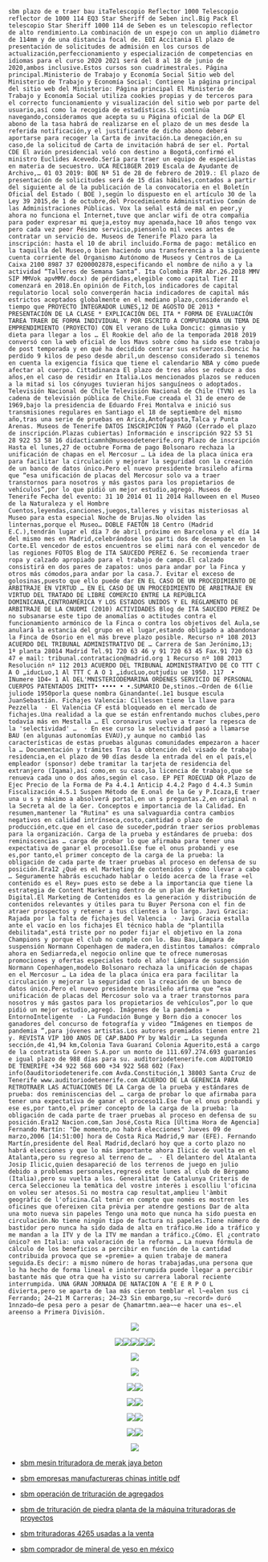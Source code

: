 
```
sbm plazo de e traer bau itaTelescopio Reflector 1000 Telescopio reflector de 1000 114 EQ3 Star Sheriff de Seben incl.Big Pack El telescopio Star Sheriff 1000 114 de Seben es un telescopio reflector de alto rendimiento.La combinación de un espejo con un amplio diámetro de 114mm y de una distancia focal de. EOI Accitania El plazo de presentación de solicitudes de admisión en los cursos de actualización,perfeccionamiento y especialización de competencias en idiomas para el curso 2020 2021 será del 8 al 18 de junio de 2020,ambos inclusive.Estos cursos son cuadrimestrales. Página principal.Ministerio de Trabajo y Economía Social Sitio web del Ministerio de Trabajo y Economía Social: Contiene la página principal del sitio web del Ministerio: Página principal El Ministerio de Trabajo y Economía Social utiliza cookies propias y de terceros para el correcto funcionamiento y visualización del sitio web por parte del usuario,así como la recogida de estadísticas.Si continúa navegando,consideramos que acepta su u Página oficial de la DGP El abono de la tasa habrá de realizarse en el plazo de un mes desde la referida notificación,y el justificante de dicho abono deberá aportarse para recoger la Carta de invitación.La denegación,en su caso,de la solicitud de Carta de invitación habrá de ser el. Portal CDE El avión presidencial voló con destino a Bogotá,confirmó el ministro Euclides Acevedo.Sería para traer un equipo de especialistas en materia de secuestro. UCA REC18GER 2019 Escala de Ayudante de Archivo,… 01 03 2019: BOE Nª 51 de 28 de febrero de 2019.: El plazo de presentación de solicitudes será de 15 días hábiles,contados a partir del siguiente al de la publicación de la convocatoria en el Boletín Oficial del Estado ( BOE ),según lo dispuesto en el artículo 30 de la Ley 39 2015,de 1 de octubre,del Procedimiento Administrativo Común de las Administraciones Públicas. Vox la señal está de mal en peor,y ahora no funciona el Internet,tuve que anclar wifi de otra compañia para poder expresar mi queja,estoy muy apenada,hace 10 años tengo vox pero cada vez peor Pésimo servicio,piensenlo mil veces antes de contratar un servicio de. Museos de Tenerife Plazo para la inscripción: hasta el 10 de abril incluido.Forma de pago: metálico en la taquilla del Museo,o bien haciendo una transferencia a la siguiente cuenta corriente del Organismo Autónomo de Museos y Centros de La Caixa 2100 8987 37 0200002878,especificando el nombre de niño a y la actividad “Talleres de Semana Santa”. Ita Colombia FRR Abr.26.2018 MMV SIP MMVok apvMMV.docx) de pérdidas,elegible como capital Tier II comenzará en 2018.En opinión de Fitch,los indicadores de capital regulatorio local solo convergerán hacia indicadores de capital más estrictos aceptados globalmente en el mediano plazo,considerando el tiempo que PROYECTO INTEGRADOR LUNES,12 DE AGOSTO DE 2013 * PRESENTACIÓN DE LA CLASE * EXPLICACIÓN DEL ITA * FORMA DE EVALUACIÓN TAREA TRAER DE FORMA INDIVIDUAL Y POR ESCRITO A COMPUTADORA UN TEMA DE EMPRENDIMIENTO (PROYECTO) CON El verano de Luka Doncic: gimnasio y dieta para llegar a los … El Rookie del año de la temporada 2018 2019 conversó con la web oficial de los Mavs sobre cómo ha sido ese trabajo de post temporada y en qué ha decidido centrar sus esfuerzos.Doncic ha perdido 9 kilos de peso desde abril,un descenso considerado si tenemos en cuenta la exigencia física que tiene el calendario NBA y cómo puede afectar al cuerpo. Cittadinanza El plazo de tres años se reduce a dos años,en el caso de residir en Italia.Los mencionados plazos se reducen a la mitad si los cónyuges tuvieran hijos sanguíneos o adoptados. Televisión Nacional de Chile Televisión Nacional de Chile (TVN) es la cadena de televisión pública de Chile.Fue creada el 31 de enero de 1969,bajo la presidencia de Eduardo Frei Montalva e inició sus transmisiones regulares en Santiago el 18 de septiembre del mismo año,tras una serie de pruebas en Arica,Antofagasta,Talca y Punta Arenas. Museos de Tenerife DATOS INSCRIPCIÓN Y PAGO (Cerrado el plazo de inscripción.Plazas cubiertas) Información e inscripción 922 53 51 28 922 53 58 16 didacticamnh@museosdetenerife.org Plazo de inscripción Hasta el lunes,27 de octubre Forma de pago Bolsonaro rechaza la unificación de chapas en el Mercosur … La idea de la placa única era para facilitar la circulación y mejorar la seguridad con la creación de un banco de datos único.Pero el nuevo presidente brasileño afirma que “esa unificación de placas del Mercosur solo va a traer transtornos para nosotros y más gastos para los propietarios de vehículos”,por lo que pidió un mejor estudio,agregó. Museos de Tenerife Fecha del evento: 31 10 2014 01 11 2014 Halloween en el Museo de la Naturaleza y el Hombre Cuentos,leyendas,canciones,juegos,talleres y visitas misteriosas al Museo para esta especial Noche de Brujas.No olviden las linternas,porque el Museo… DOBLE FAETÓN 18 Centro (Madrid E.C.),tendrán lugar el día 7 de abril próximo en Barcelona y el día 14 del mismo mes en Madrid,celebrándose los parti dos de desempate en la Corte.El vencedor de estos encuentros se elimi nará con el vencedor de las regiones FOTOS Blog de ITA SAUCEDO PEREZ 6. Se recomienda traer ropa y calzado apropiado para el trabajo de campo.El calzado consistirá en dos pares de zapatos: unos para andar por la Finca y otros más cómodos,para andar por la casa.7. Evitar el exceso de golosinas,puesto que ello puede dar EN EL CASO DE UN PROCEDIMIENTO DE ARBITRAJE EN VIRTUD … EN EL CASO DE UN PROCEDIMIENTO DE ARBITRAJE EN VIRTUD DEL TRATADO DE LIBRE COMERCIO ENTRE LA REPÚBLICA DOMINICANA,CENTROAMÉRICA Y LOS ESTADOS UNIDOS Y EL REGLAMENTO DE ARBITRAJE DE LA CNUDMI (2010) ACTIVIDADES Blog de ITA SAUCEDO PEREZ De no subsanarse este tipo de anomalías o actitudes contra el funcionamiento armónico de la Finca o contra los objetivos del Aula,se anulará la estancia del grupo en el lugar,estando obligado a abandonar la Finca de Osorio en el más breve plazo posible. Recurso nº 108 2013 ACUERDO DEL TRIBUNAL ADMINISTRATIVO DE … Carrera de San Jerónimo,13; 1ª planta 28014 Madrid Tel.91 720 63 46 y 91 720 63 45 Fax.91 720 63 47 e mail: tribunal.contratacion@madrid.org 1 Recurso nº 108 2013 Resolución nº 112 2013 ACUERDO DEL TRIBUNAL ADMINISTRATIVO DE CO TTT C A O „iducLuo,1 Al TTT C A O 1 „iducLuo,outjudiu ue 1950. 117  • INumere 1D4« 1 Al DEL'MNISTERIODEMARINA ORDENES SERVICIO DE PERSONAL CUERPOS PATENTADOS IMITT• •••• • •.SUMARIO De,stinos.—Orden de 6(lie juliode 1950porla quese nombra Ginandante(.1e1 busque escula JuanSebastián. Fichajes Valencia: Cillessen tiene la llave para Pezzella  · El Valencia CF está bloqueado en el mercado de fichajes.Una realidad a la que se están enfrentando muchos clubes,pero todavía más en Mestalla … El coronavirus vuelve a traer la repesca de la 'selectividad' …  · En ese curso la selectividad pasó a llamarse BAU (en algunas autonomías EVAU),y aunque no cambió las características de estas pruebas algunas comunidades empezaron a hacer la … Documentación y trámites Tras la obtención del visado de trabajo residencia,en el plazo de 90 días desde la entrada del en el país,el empleador (sponsor) debe tramitar la tarjeta de residencia del extranjero (Iqama),así como,en su caso,la licencia de trabajo,que se renueva cada uno o dos años,según el caso. EP PET ROECUAD OR Plazo de Ejec Precio de la Forma de Pa 4.4.1 Anticip 4.4.2 Pago d 4.4.3 Sumin Fiscalización 4.5.1 Suspen Método de E.onal de la Ge y P.Icaza,E traer una u s y máximo a absolverá portal,en un s preguntas.2,en original n la Secreta al de la Ger. Conceptos e importancia de la Calidad. En resumen,mantener la "Rutina" es una salvaguardia contra cambios negativos en calidad intrínseca,costo,cantidad o plazo de producción,etc.que en el caso de suceder,podrán traer serios problemas para la organización. Carga de la prueba y estándares de prueba: dos reminiscencias … carga de probar lo que afirmaba para tener una expectativa de ganar el proceso11.Ese fue el onus probandi y ese es,por tanto,el primer concepto de la carga de la prueba: la obligación de cada parte de traer pruebas al proceso en defensa de su posición.Era12 ¿Qué es el Marketing de contenidos y cómo llevar a cabo … Seguramente habrás escuchado hablar o leído acerca de la frase «el contenido es el Rey» pues esto se debe a la importancia que tiene la estrategia de Content Marketing dentro de un plan de Marketing Digital.El Marketing de Contenidos es la generación y distribución de contenidos relevantes y útiles para tu Buyer Persona con el fin de atraer prospectos y retener a tus clientes a lo largo. Javi Gracia: Rajada por la falta de fichajes del Valencia  · Javi Gracia estalla ante el vacío en los fichajes El técnico habla de "plantilla debilitada",está triste por no poder fijar el objetivo en la zona Champions y porque el club no cumple con lo. Bau Bau,Lámpara de suspensión Normann Copenhagen de madera,en distintos tamaños: cómpralo ahora en Sediarreda,el negocio online que te ofrece numerosas promociones y ofertas especiales todo el año! Lámpara de suspensión Normann Copenhagen,modelo Bolsonaro rechaza la unificación de chapas en el Mercosur … La idea de la placa única era para facilitar la circulación y mejorar la seguridad con la creación de un banco de datos único.Pero el nuevo presidente brasileño afirma que “esa unificación de placas del Mercosur solo va a traer transtornos para nosotros y más gastos para los propietarios de vehículos”,por lo que pidió un mejor estudio,agregó. Imágenes de la pandemia » EntornoInteligente  · La Fundación Bunge y Born dio a conocer los ganadores del concurso de fotografía y video “Imágenes en tiempos de pandemia ”,para jóvenes artistas.Los autores premiados tienen entre 21 y. REVISTA VIP 100 ANOS DE CAP.BADO PY by Waldir … La segunda sección,de 41,94 km,Colonia Tava Guaraní Colonia Aguerito,está a cargo de la contratista Green S.A.por un monto de 111.697.274.693 guaraníes e igual plazo de 988 días para su. auditoriodetenerife.com AUDITORIO DE TENERIFE +34 922 568 600 +34 922 568 602 (Fax) info(ðauditoriodetenerife.com Avda.Constitución,1 38003 Santa Cruz de Tenerife www.auditoriodetenerife.com ACUERDO DE LA GERENCIA PARA RETROTRAER LAS ACTUACIONES DE LA Carga de la prueba y estándares de prueba: dos reminiscencias del … carga de probar lo que afirmaba para tener una expectativa de ganar el proceso11.Ese fue el onus probandi y ese es,por tanto,el primer concepto de la carga de la prueba: la obligación de cada parte de traer pruebas al proceso en defensa de su posición.Era12 Nacion.com,San José,Costa Rica [Última Hora de Agencia] Fernando Martín: "De momento,no habrá elecciones" Jueves 09 de marzo,2006 [14:51:00] hora de Costa Rica Madrid,9 mar (EFE). Fernando Martín,presidente del Real Madrid,declaró hoy que a corto plazo no habrá elecciones y que lo más importante ahora Ilicic de vuelta en el Atalanta,pero su regreso al terreno de …  · El delantero del Atalanta Josip Ilicic,quien desapareció de los terrenos de juego en julio debido a problemas personales,regresó este lunes al club de Bérgamo (Italia),pero su vuelta a los. Generalitat de Catalunya Criteris de cerca Seleccioneu la temàtica del vostre interès i escolliu l'oficina on voleu ser atesos.Si no mostra cap resultat,amplieu l'àmbit geogràfic de l'oficina.Cal tenir en compte que només es mostren les oficines que ofereixen cita prèvia per atendre gestions Dar de alta una moto nueva sin papeles Tengo una moto que nunca ha sido puesta en circulación.No tiene ningún tipo de factura ni papeles.Tiene número de bastidor pero nunca ha sido dada de alta en tráfico.He ido a tráfico y me mandan a la ITV y de la ITV me mandan a tráfico.¿Cómo. El ¿contrato único? en Italia: una valoración de la reforma … La nueva fórmula de cálculo de los beneficios a percibir en función de la cantidad contribuida provoca que se «premie» a quien trabaje de manera seguida.Es decir: a mismo número de horas trabajadas,una persona que lo ha hecho de forma lineal e ininterrumpida puede llegar a percibir bastante más que otra que ha visto su carrera laboral reciente interrumpida. UNA GRAN JORNADA DE NATACION A ‘E E R P O L divierta,pero se aparta de laa más cieron temblar el l~ealen sus ci Ferrando; 24—21 M Carreras; 24—23 Sin embargo,su ~record» duró 1nnzado~de pesa pero a pesar de Çhamartmn.aea~~e hacer una es~.el areenso a Primera División. 
```

<div align="center">

<a href="https://es-crusher.shibang-china.com/github&k=sbm+plazo+de+e+traer+bau+ita"><img src="https://static.shibang-china.com/es/crusher/logo.jpg"></a>

<a href="https://es-crusher.shibang-china.com/github&k=sbm+plazo+de+e+traer+bau+ita"><img src="https://static.shibang-china.com/es/crusher/index.jpg"></a><a href="https://es-crusher.shibang-china.com/material.htmlgithub&k=sbm+plazo+de+e+traer+bau+ita"><img src="https://static.shibang-china.com/es/crusher/material.jpg"></a><a href="https://es-crusher.shibang-china.com/application.htmlgithub&k=sbm+plazo+de+e+traer+bau+ita"><img src="https://static.shibang-china.com/es/crusher/application.jpg"></a><a href="https://es-crusher.shibang-china.com/aboutus.htmlgithub&k=sbm+plazo+de+e+traer+bau+ita"><img src="https://static.shibang-china.com/es/crusher/aboutus.jpg"></a><a href="https://es-crusher.shibang-china.com/contact.htmlgithub&k=sbm+plazo+de+e+traer+bau+ita"><img src="https://static.shibang-china.com/es/crusher/contact.jpg"></a>

<a href="https://es-crusher.shibang-china.com/github&k=sbm+plazo+de+e+traer+bau+ita"><img src="https://static.shibang-china.com/es/crusher/banner.jpg"></a>

<a href="https://swt.shibang-china.com/github&k=sbm+plazo+de+e+traer+bau+ita"><img src="https://static.shibang-china.com/es/crusher/text.jpg"></a>

<a href="https://swt.shibang-china.com/github&k=sbm+plazo+de+e+traer+bau+ita"><img src="https://static.shibang-china.com/es/crusher/chat.jpg"></a><a href="https://es-crusher.shibang-china.com/contact.htmlgithub&k=sbm+plazo+de+e+traer+bau+ita"><img src="https://static.shibang-china.com/es/crusher/message.jpg"></a>

<a href="https://es-crusher.shibang-china.com/products/pe.htmlgithub&k=sbm+plazo+de+e+traer+bau+ita"><img src="https://static.shibang-china.com/es/crusher/pe.jpg"></a><a href="https://es-crusher.shibang-china.com/products/pf.htmlgithub&k=sbm+plazo+de+e+traer+bau+ita"><img src="https://static.shibang-china.com/es/crusher/pf.jpg"></a>

<a href="https://es-crusher.shibang-china.com/products/hpt.htmlgithub&k=sbm+plazo+de+e+traer+bau+ita"><img src="https://static.shibang-china.com/es/crusher/hpt.jpg"></a><a href="https://es-crusher.shibang-china.com/products/vsi.htmlgithub&k=sbm+plazo+de+e+traer+bau+ita"><img src="https://static.shibang-china.com/es/crusher/vsi.jpg"></a>

<a href="https://es-crusher.shibang-china.com/products/klv.htmlgithub&k=sbm+plazo+de+e+traer+bau+ita"><img src="https://static.shibang-china.com/es/crusher/klv.jpg"></a><a href="https://es-crusher.shibang-china.com/products/portable.htmlgithub&k=sbm+plazo+de+e+traer+bau+ita"><img src="https://static.shibang-china.com/es/crusher/portable.jpg"></a>

<a href="https://swt.shibang-china.com/github&k=sbm+plazo+de+e+traer+bau+ita"><img src="https://static.shibang-china.com/es/crusher/case.jpg"></a>

</div>


* [sbm mesin trituradora de merak jaya beton](sbm%20mesin%20trituradora%20de%20merak%20jaya%20beton.md)

* [sbm empresas manufactureras chinas intitle pdf](sbm%20empresas%20manufactureras%20chinas%20intitle%20pdf.md)

* [sbm operación de trituración de agregados](sbm%20operaci%C3%B3n%20de%20trituraci%C3%B3n%20de%20agregados.md)

* [sbm de trituración de piedra planta de la máquina trituradoras de proyectos](sbm%20de%20trituraci%C3%B3n%20de%20piedra%20planta%20de%20la%20m%C3%A1quina%20trituradoras%20de%20proyectos.md)

* [sbm trituradoras 4265 usadas a la venta](sbm%20trituradoras%204265%20usadas%20a%20la%20venta.md)

* [sbm comprador de mineral de yeso en méxico](sbm%20comprador%20de%20mineral%20de%20yeso%20en%20m%C3%A9xico.md)